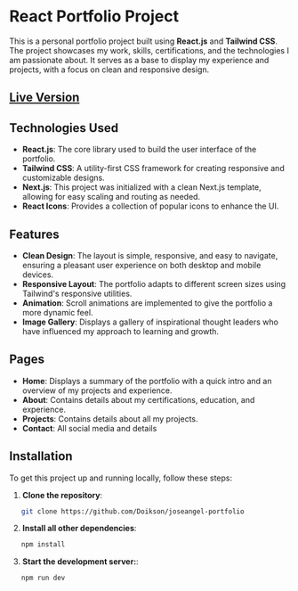 # React Portfolio Project

This is a personal portfolio project built using **React.js** and **Tailwind CSS**. The project showcases my work, skills, certifications, and the technologies I am passionate about. It serves as a base to display my experience and projects, with a focus on clean and responsive design.
## [Live Version](https://doikson.github.io/joseangel-portfolio/)

## Technologies Used

- **React.js**: The core library used to build the user interface of the portfolio.
- **Tailwind CSS**: A utility-first CSS framework for creating responsive and customizable designs.
- **Next.js**: This project was initialized with a clean Next.js template, allowing for easy scaling and routing as needed.
- **React Icons**: Provides a collection of popular icons to enhance the UI.

## Features

- **Clean Design**: The layout is simple, responsive, and easy to navigate, ensuring a pleasant user experience on both desktop and mobile devices.
- **Responsive Layout**: The portfolio adapts to different screen sizes using Tailwind's responsive utilities.
- **Animation**: Scroll animations are implemented to give the portfolio a more dynamic feel.
- **Image Gallery**: Displays a gallery of inspirational thought leaders who have influenced my approach to learning and growth.

## Pages

- **Home**: Displays a summary of the portfolio with a quick intro and an overview of my projects and experience.
- **About**: Contains details about my certifications, education, and experience.
- **Projects**: Contains details about all my projects.
- **Contact**: All social media and details

## Installation

To get this project up and running locally, follow these steps:

1. **Clone the repository**:

```bash
   git clone https://github.com/Doikson/joseangel-portfolio
```
2. **Install all other dependencies**:

```bash
   npm install
```
3. **Start the development server:**:

```bash
   npm run dev
```
